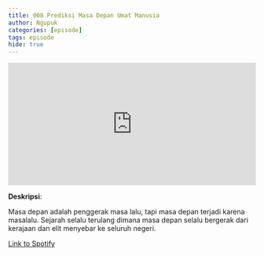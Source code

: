 ```yaml
---
title: 008 Prediksi Masa Depan Umat Manusia
author: Ngupuk
categories: [episode]
tags: episode
hide: true
---
```


<iframe src="https://open.spotify.com/embed/episode/0OmAcLwT3DvJzpRkBx4S59?si=N8j1FZakRhuz_INPtDxxrA" width="100%" height="250" frameborder="0" allowtransparency="true" allow="encrypted-media"></iframe>

**Deskripsi**:

Masa depan adalah penggerak masa lalu, tapi masa depan terjadi karena masalalu.
Sejarah selalu terulang dimana masa depan selalu bergerak dari kerajaan dan elit menyebar ke seluruh negeri.

[Link to Spotify](https://open.spotify.com/episode/0OmAcLwT3DvJzpRkBx4S59?si=N8j1FZakRhuz_INPtDxxrA)
